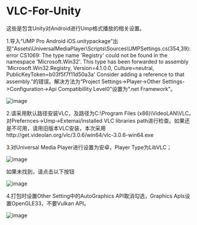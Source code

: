 # VLC-For-Unity
这些是包含Unity对Android进行Ump格式播放的相关设置。

1.导入“UMP Pro Android iOS.unitypackage”出现“Assets\UniversalMediaPlayer\Scripts\Sources\UMPSettings.cs(354,39): error CS1069: The type name 'Registry' could not be found in the namespace 'Microsoft.Win32'. This type has been forwarded to assembly 'Microsoft.Win32.Registry, Version=4.1.0.0, Culture=neutral, PublicKeyToken=b03f5f7f11d50a3a' Consider adding a reference to that assembly.”的错误。解决方法为“Project Settings->Player->Other Settings->Configuration->Api Compatibillity Level0”设置为“.net Framework”。

![image](https://user-images.githubusercontent.com/127721528/233581215-a4ba8e57-063c-4f37-97e0-569e5a17d337.png)

2.请采用默认路径安装VLC，及路径为C:\Program Files (x86)\VideoLAN\VLC。对Prefernces->Ump->Extemai/installed VLC libraries path进行检查。如果还是不可用，请用旧版本VLC安装，本次采用http://get.videolan.org/vlc/3.0.6/win64/vlc-3.0.6-win64.exe

3.对Universal Media Player进行设置为安卓，Player Type为LibVLC；

![image](https://user-images.githubusercontent.com/127721528/233580020-c72910e2-dd72-4ee7-97a5-f765531cc27d.png)

如果未找到，请点击以下按钮

![image](https://user-images.githubusercontent.com/127721528/233582073-34ed8deb-2e4f-40c5-b16e-ee493e6062ce.png)


4.打包时设置Other Setting中的AutoGraphics API取消勾选，Graphics ApIs设置OpenGLE33，不要Vulkan API。

![image](https://user-images.githubusercontent.com/127721528/233580567-06f5c3a5-1924-4cf9-a0d3-3b141e464308.png)

